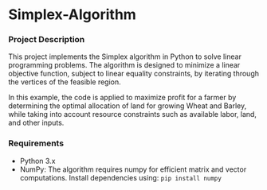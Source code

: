 # Simplex-Algorithm

### Project Description
This project implements the Simplex algorithm in Python to solve linear programming problems. The algorithm is designed to minimize a linear objective function, subject to linear equality constraints, by iterating through the vertices of the feasible region.

In this example, the code is applied to maximize profit for a farmer by determining the optimal allocation of land for growing Wheat and Barley, while taking into account resource constraints such as available labor, land, and other inputs.

### Requirements
* Python 3.x
* NumPy: The algorithm requires numpy for efficient matrix and vector computations.
Install dependencies using: `pip install numpy`
